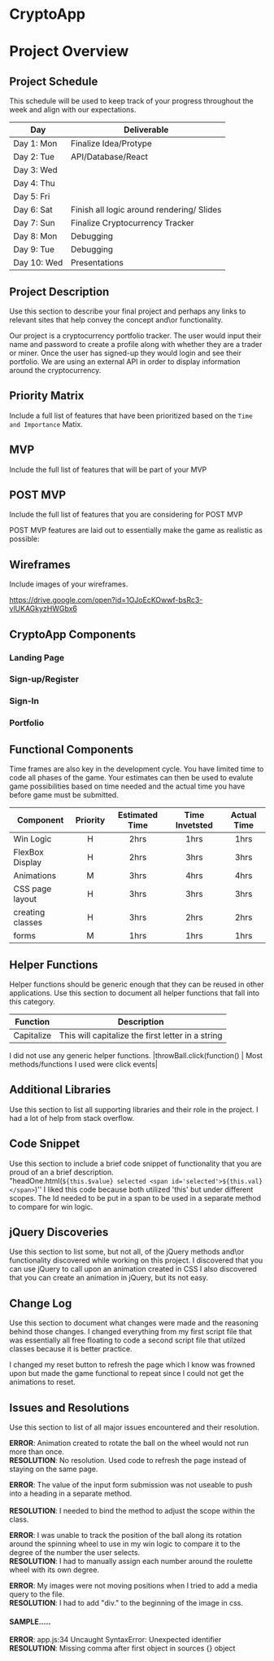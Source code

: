 # CryptoApp

# Project Overview

## Project Schedule

This schedule will be used to keep track of your progress throughout the week and align with our expectations.  

|  Day | Deliverable | 
|---|---| 
|Day 1: Mon| Finalize Idea/Protype| Yes
|Day 2: Tue| API/Database/React | Yes
|Day 3: Wed|  | Yes
|Day 4: Thu|  | Yes
|Day 5: Fri|  | Yes
|Day 6: Sat| Finish all logic around rendering/ Slides | Yes
|Day 7: Sun| Finalize Cryptocurrency Tracker| Yes
|Day 8: Mon| Debugging | Yes
|Day 9: Tue| Debugging | Yes
|Day 10: Wed| Presentations | Yes

## Project Description

Use this section to describe your final project and perhaps any links to relevant sites that help convey the concept and\or functionality.


Our project is a cryptocurrency portfolio tracker. The user would input their name and password to create a profile along with whether they are a trader or miner. Once the user has signed-up they would login and see their portfolio. We are using an external API in order to display information around the cryptocurrency. 

## Priority Matrix

Include a full list of features that have been prioritized based on the `Time and Importance` Matix.

## MVP

Include the full list of features that will be part of your MVP 



## POST MVP

Include the full list of features that you are considering for POST MVP

POST MVP features are laid out to essentially make the game as realistic as possible:


## Wireframes

Include images of your wireframes. 

https://drive.google.com/open?id=1OJoEcKOwwf-bsRc3-vlUKAGkyzHWGbx6

## CryptoApp Components

### Landing Page

### Sign-up/Register

### Sign-In 

### Portfolio



## Functional Components


Time frames are also key in the development cycle.  You have limited time to code all phases of the game.  Your estimates can then be used to evalute game possibilities based on time needed and the actual time you have before game must be submitted. 

| Component | Priority | Estimated Time | Time Invetsted | Actual Time |
| --- | :---: |  :---: | :---: | :---: |
| Win Logic | H | 2hrs| 1hrs | 1hrs |
| FlexBox Display | H | 2hrs| 3hrs | 3hrs |
| Animations | M | 3hrs| 4hrs | 4hrs |
| CSS page layout | H | 3hrs| 3hrs | 3hrs |
| creating classes | H | 3hrs| 2hrs | 2hrs |
| forms | M | 1hrs| 1hrs | 1hrs |

## Helper Functions
Helper functions should be generic enough that they can be reused in other applications. Use this section to document all helper functions that fall into this category.

| Function | Description | 
| --- | :---: |  
| Capitalize | This will capitalize the first letter in a string | 
I did not use any generic helper functions. 
|throwBall.click(function() | Most methods/functions I used were click events|

## Additional Libraries
 Use this section to list all supporting libraries and their role in the project. 
 I had a lot of help from stack overflow.

## Code Snippet

Use this section to include a brief code snippet of functionality that you are proud of an a brief description.  
"headOne.html(`${this.$value} selected <span id='selected'>${this.val}</span>`)''
I liked this code because both utilized 'this' but under different scopes. The Id needed to be put in a span to be used in a separate method to compare for win logic.

## jQuery Discoveries
 Use this section to list some, but not all, of the jQuery methods and\or functionality discovered while working on this project.
 I discovered that you can use jQuery to call upon an animation created in CSS
 I also discovered that you can create an animation in jQuery, but its not easy.

## Change Log
 Use this section to document what changes were made and the reasoning behind those changes. 
 I changed everything from my first script file that was essentially all free floating to code a second script file that utilzed classes because it is better practice.

 I changed my reset button to refresh the page which I know was frowned upon but made the game functional to repeat since I could not get the animations to reset.

## Issues and Resolutions
 Use this section to list of all major issues encountered and their resolution.
 
 **ERROR**: Animation created to rotate the ball on the wheel would not run more than once.<br/>
 **RESOLUTION**: No resolution. Used code to refresh the page instead of staying on the same page.

**ERROR**: The value of the input form submission was not useable to push into a heading in a separate method.<br/>           
**RESOLUTION**: I needed to bind the method to adjust the scope within the class.

**ERROR**: I was unable to track the position of the ball along its rotation around the spinning wheel to use in my win logic to compare it to the degree of the number the user selects.<br/>
**RESOLUTION**: I had to manually assign each number around the roulette wheel with its own degree.

**ERROR**: My images were not moving positions when I tried to add a media query to the file.<br/>
**RESOLUTION**: I had to add "div." to the beginning of the image in css.

#### SAMPLE.....
**ERROR**: app.js:34 Uncaught SyntaxError: Unexpected identifier                                
**RESOLUTION**: Missing comma after first object in sources {} object
